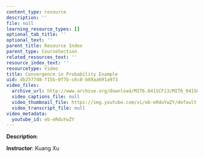 ```yaml
---
content_type: resource
description: ''
file: null
learning_resource_types: []
optional_tab_title: ''
optional_text: ''
parent_title: Resource Index
parent_type: CourseSection
related_resources_text: ''
resource_index_text: ''
resourcetype: Video
title: Convergence in Probability Example
uid: db2577d8-f15b-0f7b-c6c0-b89aa691a973
video_files:
  archive_url: http://www.archive.org/download/MIT6.041SCF13/MIT6_041SCF13_Edit2_No33_Rec20_P3_ConvgProb2_300k.mp4
  video_captions_file: null
  video_thumbnail_file: https://img.youtube.com/vi/eb-eRduYwZY/default.jpg
  video_transcript_file: null
video_metadata:
  youtube_id: eb-eRduYwZY
---
```


**Description**:

**Instructor**: Kuang Xu